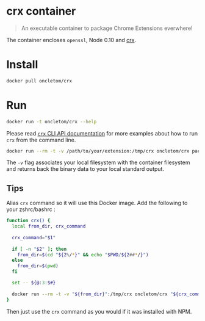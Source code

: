 # crx container

> An executable container to package Chrome Extensions everwhere!

The container encloses `openssl`, Node 0.10 and [crx](https://npmjs.org/crx).

# Install

```bash
docker pull oncletom/crx
```

# Run

```bash
docker run -t oncletom/crx --help
```

Please read [`crx` CLI API documentation](https://github.com/oncletom/crx/blob/master/README.md#cli-api) for more examples about how to run `crx` from the command line.

```bash
docker run --rm -t -v /path/to/your/extension:/tmp/crx oncletom/crx pack > extension.crx
```

The `-v` flag associates your local filesystem with the container filesystem and returns back the binary data to your local standard output.

## Tips

Alias `crx` command so it will use this Docker image. Add the following to your zshrc/bashrc :

```bash
function crx() {
  local from_dir, crx_command
  
  crx_command="$1"
  
  if [ -n "$2" ]; then
    from_dir=$(cd "${2%/*}" && echo "$PWD/${2##*/}")
  else
    from_dir=$(pwd)
  fi

  set -- ${@:3:$#}
  
  docker run --rm -t -v "${from_dir}":/tmp/crx oncletom/crx "${crx_command}" $(if [ -n "$2" ] ; then echo /tmp/crx; fi) $@
}
```

Then just use the `crx` command as you would if it was installed with NPM.
